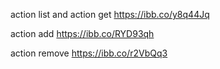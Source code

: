 action list and action get   https://ibb.co/y8q44Jq

action add                   https://ibb.co/RYD93qh

action remove                https://ibb.co/r2VbQq3
